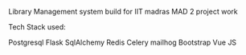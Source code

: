 Library Management system build for IIT madras MAD 2 project work

Tech Stack used:

Postgresql
Flask
SqlAlchemy
Redis
Celery
mailhog
Bootstrap
Vue JS
